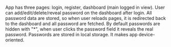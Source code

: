 App has three pages: login, register, dashboard (main logged in view).
User can add/edit/delete/reveal password on the dashboard after login.
All password data are stored, so when user reloads pages, it is redirected back to the dashboard and all password are fetched.
By default passwords are hidden with "*", when user clicks the password field it reveals the real password.
Passwords are stored in local storage. It makes app device-oriented.
